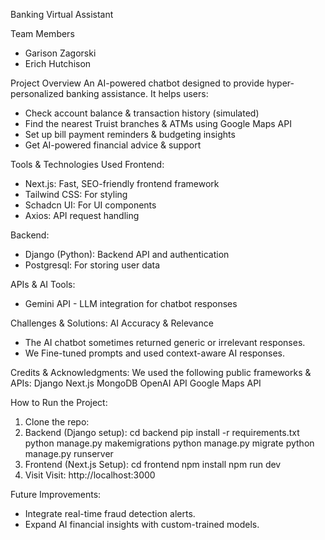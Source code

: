 Banking Virtual Assistant

Team Members
- Garison Zagorski
- Erich Hutchison

Project Overview
An AI-powered chatbot designed to provide hyper-personalized banking assistance. It helps users:
- Check account balance & transaction history (simulated)
- Find the nearest Truist branches & ATMs using Google Maps API
- Set up bill payment reminders & budgeting insights
- Get AI-powered financial advice & support

Tools & Technologies Used
Frontend:
- Next.js: Fast, SEO-friendly frontend framework
- Tailwind CSS: For styling
- Schadcn UI: For UI components
- Axios: API request handling

Backend:
- Django (Python): Backend API and authentication
- Postgresql: For storing user data

APIs & AI Tools:
- Gemini API - LLM integration for chatbot responses

Challenges & Solutions:
AI Accuracy & Relevance
- The AI chatbot sometimes returned generic or irrelevant responses.
- We Fine-tuned prompts and used context-aware AI responses.

Credits & Acknowledgments:
We used the following public frameworks & APIs:
Django
Next.js
MongoDB
OpenAI API
Google Maps API

How to Run the Project:

1. Clone the repo:
2. Backend (Django setup):
cd backend
pip install -r requirements.txt
python manage.py makemigrations
python manage.py migrate
python manage.py runserver
3. Frontend (Next.js Setup):
cd frontend
npm install
npm run dev
4. Visit
Visit: http://localhost:3000

Future Improvements:

- Integrate real-time fraud detection alerts.
- Expand AI financial insights with custom-trained models.
